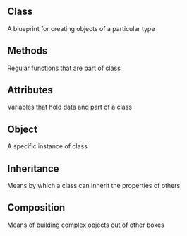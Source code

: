 ## Class 
A blueprint for creating objects of a particular type

## Methods 
Regular functions that are part of class

## Attributes
Variables that hold data and part of a class

## Object
A specific instance of class

## Inheritance
Means by which a class can inherit the properties of others

## Composition
Means of building complex objects out of other boxes
